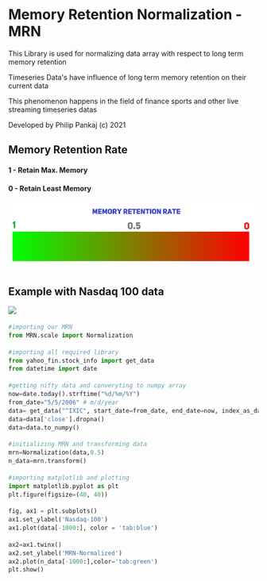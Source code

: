 # Memory Retention Normalization - MRN

This Library is used for normalizing data array with respect to long term memory retention

Timeseries Data's have influence of long term memory retention on their current data

This phenomenon happens in the field of finance sports and other live streaming timeseries datas

Developed by Philip Pankaj (c) 2021

## Memory Retention Rate
#### 1 - Retain Max. Memory
#### 0 - Retain Least Memory
![](https://raw.githubusercontent.com/philip-hash/MRN/main/memory%20retention%20rate.png)

## Example with Nasdaq 100 data
![](https://raw.githubusercontent.com/philip-hash/MTN/main/MRN_Nasdaq_Graph.png)

```python
#importing our MRN
from MRN.scale import Normalization

#importing all required library
from yahoo_fin.stock_info import get_data
from datetime import date

#getting nifty data and converyting to numpy array
now=date.today().strftime("%d/%m/%Y")  
from_date="5/5/2006" # m/d/year
data= get_data("^IXIC", start_date=from_date, end_date=now, index_as_date = True, interval="1d")
data=data['close'].dropna()
data=data.to_numpy()

#initializing MRN and transforming data
mrn=Normalization(data,0.5)
n_data=mrn.transform()

#importing matplotlib and plotting
import matplotlib.pyplot as plt
plt.figure(figsize=(40, 40))

fig, ax1 = plt.subplots()
ax1.set_ylabel('Nasdaq-100')
ax1.plot(data[-1000:], color = 'tab:blue')

ax2=ax1.twinx()
ax2.set_ylabel('MRN-Normalized')
ax2.plot(n_data[-1000:],color='tab:green')
plt.show()

```
